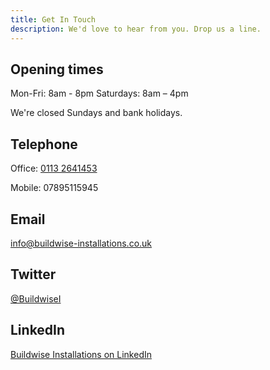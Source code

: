 ```yaml
---
title: Get In Touch
description: We'd love to hear from you. Drop us a line.
---
```

## Opening times

Mon-Fri: 8am - 8pm
Saturdays: 8am – 4pm 

We're closed Sundays and bank holidays.

## Telephone

Office: [0113 2641453](<tel:0113 2641453>)

Mobile: [](<tel:078121 147539>)07895115945

## Email

[info@buildwise-installations.co.uk ](mailto:info@buildwise-installations.co.uk)

## Twitter

[@BuildwiseI](https://twitter.com/BuildwiseI)

## LinkedIn

[Buildwise Installations on LinkedIn](https://www.linkedin.com/in/buildwise-installations-1b13021b0/)